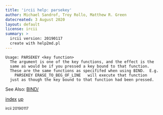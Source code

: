 ```yaml
---
title: 'ircii help: parsekey'
author: Michael Sandrof, Troy Rollo, Matthew R. Green
datecreated: 3 August 2020
layout: default
license: ircii
summary: >
  ircii version: 20190117
  create with help2md.pl
---
```

```
Usage: PARSEKEY <key function>
  The argument is one of the key functions, and the effect is the
  same as would be if you pressed a key bound to that function.
  These are the same functions as specififed when using BIND.  E.g.
    PARSEKEY ERASE_TO_BEG_OF_LINE   will execute that function
  just as though the key bound to that function had been pressed.

```
See Also:
  [BIND/](bind/index.html)

[index](index.html)
[up](..)

<small> ircii 20190117 </small>
